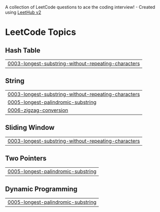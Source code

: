 A collection of LeetCode questions to ace the coding interview! - Created using [LeetHub v2](https://github.com/arunbhardwaj/LeetHub-2.0)
<!---LeetCode Topics Start-->
# LeetCode Topics
## Hash Table
|  |
| ------- |
| [0003-longest-substring-without-repeating-characters](https://github.com/bansalritika/LeetcodeSolutions/tree/master/0003-longest-substring-without-repeating-characters) |
## String
|  |
| ------- |
| [0003-longest-substring-without-repeating-characters](https://github.com/bansalritika/LeetcodeSolutions/tree/master/0003-longest-substring-without-repeating-characters) |
| [0005-longest-palindromic-substring](https://github.com/bansalritika/LeetcodeSolutions/tree/master/0005-longest-palindromic-substring) |
| [0006-zigzag-conversion](https://github.com/bansalritika/LeetcodeSolutions/tree/master/0006-zigzag-conversion) |
## Sliding Window
|  |
| ------- |
| [0003-longest-substring-without-repeating-characters](https://github.com/bansalritika/LeetcodeSolutions/tree/master/0003-longest-substring-without-repeating-characters) |
## Two Pointers
|  |
| ------- |
| [0005-longest-palindromic-substring](https://github.com/bansalritika/LeetcodeSolutions/tree/master/0005-longest-palindromic-substring) |
## Dynamic Programming
|  |
| ------- |
| [0005-longest-palindromic-substring](https://github.com/bansalritika/LeetcodeSolutions/tree/master/0005-longest-palindromic-substring) |
<!---LeetCode Topics End-->